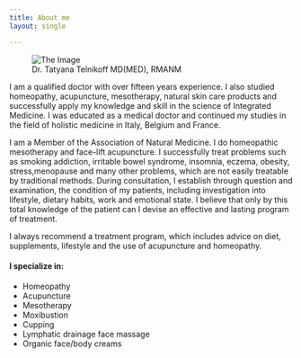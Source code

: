 ```yaml
---
title: About me
layout: single

---
```






<figure class="wrapper-simple-image">
  <img src="/img/500.jpg" alt="The Image">
  <figcaption>Dr. Tatyana Telnikoff MD(MED), RMANM</figcaption>
</figure>



I am a qualified doctor with over fifteen years experience. I also studied homeopathy, acupuncture, mesotherapy, natural skin care products and successfully apply my knowledge and skill in the science of Integrated Medicine. I was educated as a medical doctor and continued my studies in the field of holistic medicine in Italy, Belgium and France.

I am a Member of the Association of Natural Medicine.
I do homeopathic mesotherapy and face-lift acupuncture.
I successfully treat problems such as smoking addiction, irritable bowel syndrome, insomnia, eczema, obesity, stress,menopause and many other problems, which are not easily treatable by traditional methods.
During consultation, I establish through question and examination, the condition of my patients, including investigation into lifestyle, dietary habits, work and emotional state. I believe that only by this total knowledge of the patient can I devise an effective and lasting program of treatment.

I always recommend a treatment program, which includes advice on diet, supplements, lifestyle and the use of acupuncture and homeopathy.


#### I specialize in:

* Homeopathy
* Acupuncture
* Mesotherapy
* Moxibustion
* Cupping
* Lymphatic drainage face massage
* Organic face/body creams